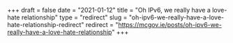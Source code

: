 +++ 
draft = false
date = "2021-01-12"
title = "Oh IPv6, we really have a love-hate relationship"
type = "redirect"
slug = "oh-ipv6-we-really-have-a-love-hate-relationship-redirect"
redirect = "https://mcgov.ie/posts/oh-ipv6-we-really-have-a-love-hate-relationship"
+++
